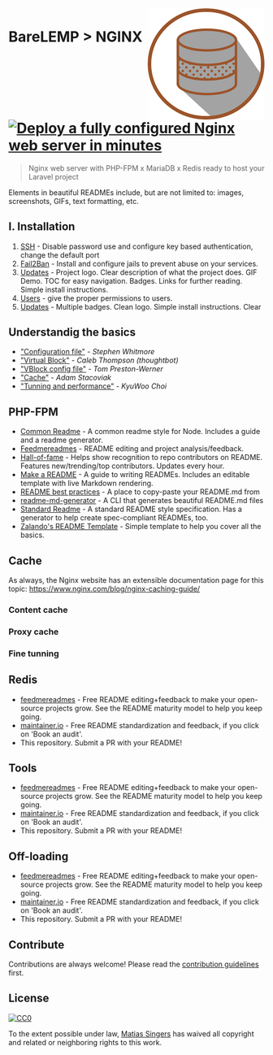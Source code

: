<img src="index.png" align="right" />

# BareLEMP > NGINX [![Deploy a fully configured Nginx web server in minutes](https://cdn.rawgit.com/sindresorhus/awesome/d7305f38d29fed78fa85652e3a63e154dd8e8829/media/badge.svg)](https://github.com/sindresorhus/awesome#readme)
> Nginx web server with PHP-FPM x MariaDB x Redis ready to host your Laravel project 

Elements in beautiful READMEs include, but are not limited to: images, screenshots, GIFs, text formatting, etc.

## I. Installation

1. [SSH](https://github.com/ai/size-limit#readme) - Disable password use and configure key based authentication, change the default port
2. [Fail2Ban](https://github.com/aimeos/aimeos-typo3#readme) - Install and configure jails to prevent abuse on your services.
3. [Updates](https://github.com/alichtman/stronghold#readme) - Project logo. Clear description of what the project does. GIF Demo. TOC for easy navigation. Badges. Links for further reading. Simple install instructions.
4. [Users](https://github.com/amitmerchant1990/electron-markdownify#readme) - give the proper permissions to users.
5. [Updates](https://github.com/anfederico/Clairvoyant#readme) - Multiple badges. Clean logo. Simple install instructions. Clear 


## Understandig the basics

- ["Configuration file"](https://github.com/noffle/art-of-readme#readme) - *Stephen Whitmore*
- ["Virtual Block"](https://thoughtbot.com/blog/how-to-write-a-great-readme) - *Caleb Thompson (thoughtbot)*
- ["VBlock config file"](http://tom.preston-werner.com/2010/08/23/readme-driven-development.html) - *Tom Preston-Werner*
- ["Cache"](https://changelog.com/posts/top-ten-reasons-why-i-wont-use-your-open-source-project) - *Adam Stacoviak*
- ["Tunning and performance"](https://www.freecodecamp.org/news/what-i-learned-from-an-old-github-project-that-won-3-000-stars-in-a-week-628349a5ee14/) - *KyuWoo Choi*

## PHP-FPM

- [Common Readme](https://github.com/noffle/common-readme#readme) - A common readme style for Node. Includes a guide and a readme generator.
- [Feedmereadmes](https://github.com/lappleapple/feedmereadmes#readme) - README editing and project analysis/feedback.
- [Hall-of-fame](https://github.com/sourcerer-io/hall-of-fame#readme) - Helps show recognition to repo contributors on README. Features new/trending/top contributors. Updates every hour.
- [Make a README](https://www.makeareadme.com/) - A guide to writing READMEs. Includes an editable template with live Markdown rendering.
- [README best practices](https://github.com/jehna/readme-best-practices#readme) - A place to copy-paste your README.md from
- [readme-md-generator](https://github.com/kefranabg/readme-md-generator#readme) - A CLI that generates beautiful README.md files
- [Standard Readme](https://github.com/RichardLitt/standard-readme#readme) - A standard README style specification. Has a generator to help create spec-compliant READMEs, too.
- [Zalando's README Template](https://github.com/zalando/zalando-howto-open-source/blob/master/READMEtemplate.md#readme) - Simple template to help you cover all the basics.

## Cache

As always, the Nginx website has an extensible documentation page for this topic: https://www.nginx.com/blog/nginx-caching-guide/

### Content cache


### Proxy cache
### Fine tunning

## Redis

- [feedmereadmes](https://github.com/LappleApple/feedmereadmes#readme) - Free README editing+feedback to make your open-source projects grow. See the README maturity model to help you keep going.
- [maintainer.io](https://maintainer.io/) - Free README standardization and feedback, if you click on 'Book an audit'.
- This repository. Submit a PR with your README!

## Tools

- [feedmereadmes](https://github.com/LappleApple/feedmereadmes#readme) - Free README editing+feedback to make your open-source projects grow. See the README maturity model to help you keep going.
- [maintainer.io](https://maintainer.io/) - Free README standardization and feedback, if you click on 'Book an audit'.
- This repository. Submit a PR with your README!

## Off-loading

- [feedmereadmes](https://github.com/LappleApple/feedmereadmes#readme) - Free README editing+feedback to make your open-source projects grow. See the README maturity model to help you keep going.
- [maintainer.io](https://maintainer.io/) - Free README standardization and feedback, if you click on 'Book an audit'.
- This repository. Submit a PR with your README!



## Contribute

Contributions are always welcome!
Please read the [contribution guidelines](contributing.md) first.

## License

[![CC0](https://licensebuttons.net/p/zero/1.0/88x31.png)](https://creativecommons.org/publicdomain/zero/1.0/)

To the extent possible under law, [Matias Singers](https://mts.io) has waived all copyright and related or neighboring rights to this work.
